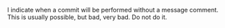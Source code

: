 I indicate when a commit will be performed without a message comment.
This is usually possible, but bad, very bad. Do not do it.